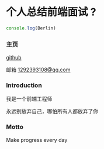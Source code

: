 # 个人总结前端面试 ?

```js
console.log(Berlin)
```

### 主页

[github](https://github.com/berlinen)

邮箱 1292393108@qq.com

### Introduction

我是一个前端工程师

永远别放弃自己，哪怕所有人都放弃了你　

### Motto

Make progress every day
